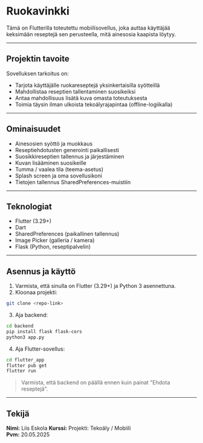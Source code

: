 # Ruokavinkki

Tämä on Flutterilla toteutettu mobiilisovellus, joka auttaa käyttäjää keksimään reseptejä sen perusteella, mitä ainesosia kaapista löytyy.

---

## Projektin tavoite

Sovelluksen tarkoitus on:
- Tarjota käyttäjälle ruokareseptejä yksinkertaisilla syötteillä
- Mahdollistaa reseptien tallentaminen suosikeiksi
- Antaa mahdollisuus lisätä kuva omasta toteutuksesta
- Toimia täysin ilman ulkoista tekoälyrajapintaa (offline-logiikalla)

---

## Ominaisuudet

- Ainesosien syöttö ja muokkaus
- Reseptiehdotusten generointi paikallisesti
- Suosikkireseptien tallennus ja järjestäminen
- Kuvan lisääminen suosikeille
- Tumma / vaalea tila (teema-asetus)
- Splash screen ja oma sovellusikoni
- Tietojen tallennus SharedPreferences-muistiin

---

## Teknologiat

- Flutter (3.29+)
- Dart
- SharedPreferences (paikallinen tallennus)
- Image Picker (galleria / kamera)
- Flask (Python, reseptipalvelin)

---

## Asennus ja käyttö

1. Varmista, että sinulla on Flutter (3.29+) ja Python 3 asennettuna.
2. Kloonaa projekti:
```bash
git clone <repo-link>
```

3. Aja backend:
```bash
cd backend
pip install flask flask-cors
python3 app.py
```

4. Aja Flutter-sovellus:
```bash
cd flutter_app
flutter pub get
flutter run
```

> Varmista, että backend on päällä ennen kuin painat "Ehdota reseptejä".


---

## Tekijä

**Nimi:** Liis Eskola 
**Kurssi:** Projekti: Tekoäly / Mobiili  
**Pvm:** 20.05.2025